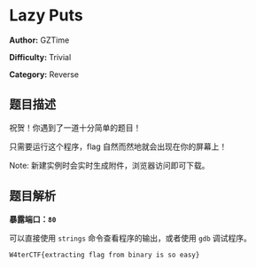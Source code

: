 # Lazy Puts

**Author:** GZTime

**Difficulty:** Trivial

**Category:** Reverse

## 题目描述

祝贺！你遇到了一道十分简单的题目！

只需要运行这个程序，flag 自然而然地就会出现在你的屏幕上！

Note: 新建实例时会实时生成附件，浏览器访问即可下载。

## 题目解析

**暴露端口：`80`**

可以直接使用 `strings` 命令查看程序的输出，或者使用 `gdb` 调试程序。

`W4terCTF{extracting flag from binary is so easy}`
